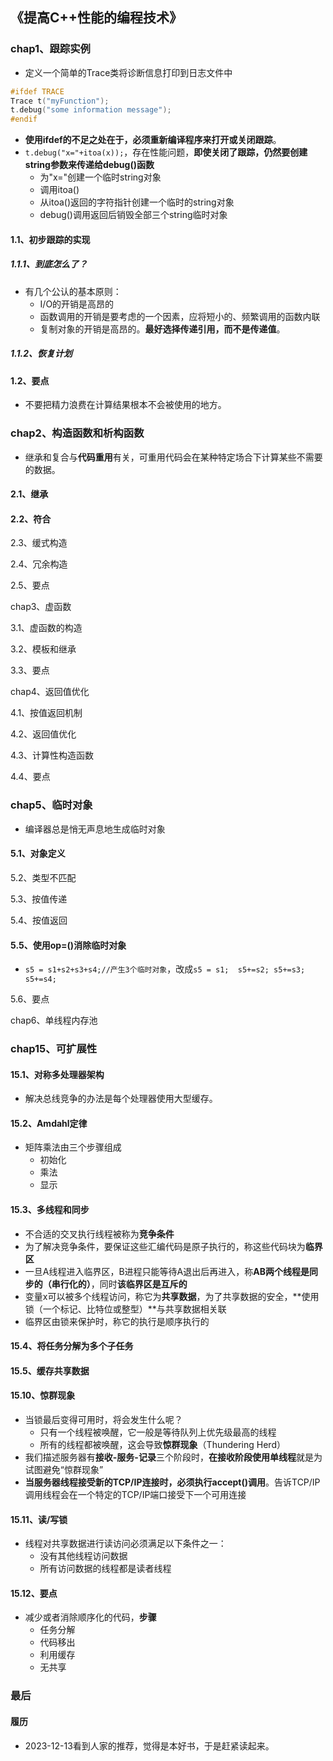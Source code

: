 ## 《提高C++性能的编程技术》

### chap1、跟踪实例

+ 定义一个简单的Trace类将诊断信息打印到日志文件中

```cpp
#ifdef TRACE
Trace t("myFunction");
t.debug("some information message");
#endif
```

+ **使用ifdef的不足之处在于，必须重新编译程序来打开或关闭跟踪**。
+ `t.debug("x="+itoa(x));`，存在性能问题，**即使关闭了跟踪，仍然要创建string参数来传递给debug()函数**
  + 为"x="创建一个临时string对象
  + 调用itoa()
  + 从itoa()返回的字符指针创建一个临时的string对象
  + debug()调用返回后销毁全部三个string临时对象

#### 1.1、初步跟踪的实现

##### 1.1.1、到底怎么了？

+ 有几个公认的基本原则：
  + I/O的开销是高昂的
  + 函数调用的开销是要考虑的一个因素，应将短小的、频繁调用的函数内联
  + 复制对象的开销是高昂的。**最好选择传递引用，而不是传递值**。

##### 1.1.2、恢复计划

#### 1.2、要点

+ 不要把精力浪费在计算结果根本不会被使用的地方。

### chap2、构造函数和析构函数

+ 继承和复合与**代码重用**有关，可重用代码会在某种特定场合下计算某些不需要的数据。

#### 2.1、继承

#### 2.2、符合

2.3、缓式构造

2.4、冗余构造

2.5、要点

chap3、虚函数

3.1、虚函数的构造

3.2、模板和继承

3.3、要点

chap4、返回值优化

4.1、按值返回机制

4.2、返回值优化

4.3、计算性构造函数

4.4、要点

### chap5、临时对象

+ 编译器总是悄无声息地生成临时对象

#### 5.1、对象定义

5.2、类型不匹配

5.3、按值传递

5.4、按值返回

#### 5.5、使用op=()消除临时对象

+ `s5 = s1+s2+s3+s4;//产生3个临时对象`，改成`s5 = s1;  s5+=s2; s5+=s3; s5+=s4;`

5.6、要点

chap6、单线程内存池

### chap15、可扩展性

#### 15.1、对称多处理器架构

+ 解决总线竞争的办法是每个处理器使用大型缓存。

#### 15.2、Amdahl定律

+ 矩阵乘法由三个步骤组成
  + 初始化
  + 乘法
  + 显示

#### 15.3、多线程和同步

+ 不合适的交叉执行线程被称为**竞争条件**
+ 为了解决竞争条件，要保证这些汇编代码是原子执行的，称这些代码块为**临界区**
+ 一旦A线程进入临界区，B进程只能等待A退出后再进入，称**AB两个线程是同步的（串行化的）**，同时**该临界区是互斥的**
+ 变量x可以被多个线程访问，称它为**共享数据**，为了共享数据的安全，**使用锁（一个标记、比特位或整型）**与共享数据相关联
+ 临界区由锁来保护时，称它的执行是顺序执行的

#### 15.4、将任务分解为多个子任务

#### 15.5、缓存共享数据

#### 15.10、惊群现象

+ 当锁最后变得可用时，将会发生什么呢？
  + 只有一个线程被唤醒，它一般是等待队列上优先级最高的线程
  + 所有的线程都被唤醒，这会导致**惊群现象**（Thundering Herd）
+ 我们描述服务器有**接收-服务-记录**三个阶段时，**在接收阶段使用单线程**就是为试图避免“惊群现象”
+ **当服务器线程接受新的TCP/IP连接时，必须执行accept()调用**。告诉TCP/IP调用线程会在一个特定的TCP/IP端口接受下一个可用连接

#### 15.11、读/写锁

+ 线程对共享数据进行读访问必须满足以下条件之一：
  + 没有其他线程访问数据
  + 所有访问数据的线程都是读者线程

#### 15.12、要点

+ 减少或者消除顺序化的代码，**步骤**
  + 任务分解
  + 代码移出
  + 利用缓存
  + 无共享

### 最后

#### 履历

+ 2023-12-13看到人家的推荐，觉得是本好书，于是赶紧读起来。